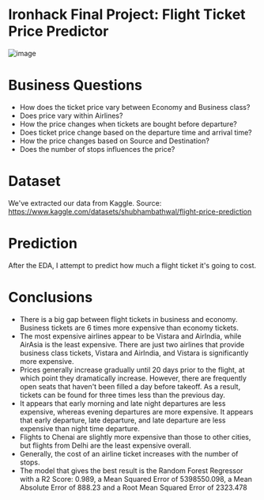 # Ironhack Final Project: Flight Ticket Price Predictor



![image](https://user-images.githubusercontent.com/111467622/205284554-ccfeedf3-bbf9-49bd-8a53-d8d5a8cba69d.png)

# Business Questions

* How does the ticket price vary between Economy and Business class?
* Does price vary within Airlines?
* How the price changes when tickets are bought before departure?
* Does ticket price change based on the departure time and arrival time?
* How the price changes based on Source and Destination?
* Does the number of stops influences the price?


# Dataset
We've extracted our data from Kaggle.
Source: https://www.kaggle.com/datasets/shubhambathwal/flight-price-prediction

# Prediction

After the EDA, I attempt to predict how much a flight ticket it's going to cost.


# Conclusions

* There is a big gap between flight tickets in business and economy. Business tickets are 6 times more expensive than economy tickets.
* The most expensive airlines appear to be Vistara and AirIndia, while AirAsia is the least expensive. There are just two airlines that provide business class tickets, Vistara and AirIndia, and Vistara is significantly more expensive.
* Prices generally increase gradually until 20 days prior to the flight, at which point they dramatically increase. However, there are frequently open seats that haven't been filled a day before takeoff. As a result, tickets can be found for three times less than the previous day.
* It appears that early morning and late night departures are less expensive, whereas evening departures are more expensive. It appears that early departure, late departure, and late departure are less expensive than night time departure.
* Flights to Chenai are slightly more expensive than those to other cities, but flights from Delhi are the least expensive overall.
* Generally, the cost of an airline ticket increases with the number of stops.
* The model that gives the best result is the Random Forest Regressor with a R2 Score:  0.989,  a Mean Squared Error of 5398550.098, a Mean Absolute Error of 888.23 and a Root Mean Squared Error of 2323.478




